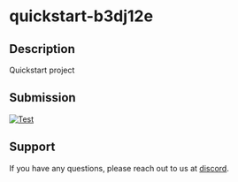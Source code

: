 
# quickstart-b3dj12e

## Description
Quickstart project

## Submission
<a href="http://localhost:3500/submission/project/01HYA7XJE5GGME5PGQQZGH6ZQT/github/LizethEscobar" target="_blank"><img src="https://img.shields.io/badge/mision-submit_for_review-brightgreen?style=for-the-badge" alt="Test"></a>

## Support
If you have any questions, please reach out to us at [discord](https://discord.gg/y5cq5vY3qz).

